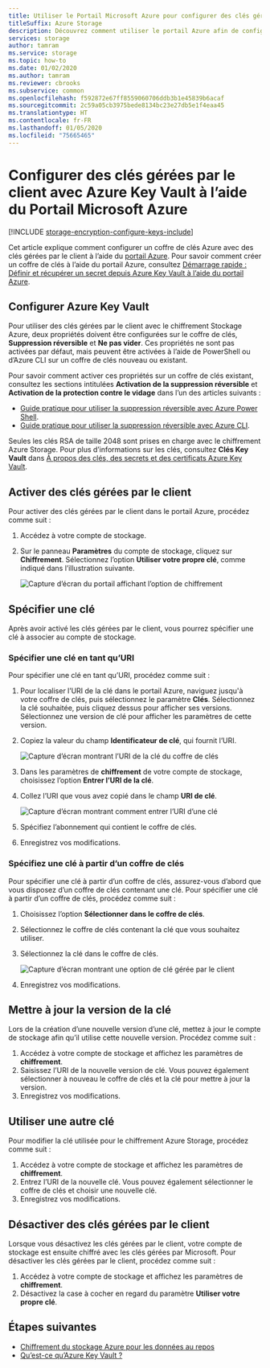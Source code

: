```yaml
---
title: Utiliser le Portail Microsoft Azure pour configurer des clés gérées par le client
titleSuffix: Azure Storage
description: Découvrez comment utiliser le portail Azure afin de configurer des clés gérées par le client avec Azure Key Vault pour le chiffrement du stockage Azure. Les clés gérées par le client vous permettent de créer, faire pivoter, désactiver et révoquer des contrôles d’accès.
services: storage
author: tamram
ms.service: storage
ms.topic: how-to
ms.date: 01/02/2020
ms.author: tamram
ms.reviewer: cbrooks
ms.subservice: common
ms.openlocfilehash: f592872e67ff8559060706ddb3b1e45839b6acaf
ms.sourcegitcommit: 2c59a05cb3975bede8134bc23e27db5e1f4eaa45
ms.translationtype: HT
ms.contentlocale: fr-FR
ms.lasthandoff: 01/05/2020
ms.locfileid: "75665465"
---
```

# <a name="configure-customer-managed-keys-with-azure-key-vault-by-using-the-azure-portal"></a>Configurer des clés gérées par le client avec Azure Key Vault à l’aide du Portail Microsoft Azure

[!INCLUDE [storage-encryption-configure-keys-include](../../../includes/storage-encryption-configure-keys-include.md)]

Cet article explique comment configurer un coffre de clés Azure avec des clés gérées par le client à l’aide du [portail Azure](https://portal.azure.com/). Pour savoir comment créer un coffre de clés à l’aide du portail Azure, consultez [Démarrage rapide : Définir et récupérer un secret depuis Azure Key Vault à l’aide du portail Azure](../../key-vault/quick-create-portal.md).

## <a name="configure-azure-key-vault"></a>Configurer Azure Key Vault

Pour utiliser des clés gérées par le client avec le chiffrement Stockage Azure, deux propriétés doivent être configurées sur le coffre de clés, **Suppression réversible** et **Ne pas vider**. Ces propriétés ne sont pas activées par défaut, mais peuvent être activées à l’aide de PowerShell ou d’Azure CLI sur un coffre de clés nouveau ou existant.

Pour savoir comment activer ces propriétés sur un coffre de clés existant, consultez les sections intitulées **Activation de la suppression réversible** et **Activation de la protection contre le vidage** dans l’un des articles suivants :

- [Guide pratique pour utiliser la suppression réversible avec Azure Power​Shell](../../key-vault/key-vault-soft-delete-powershell.md).
- [Guide pratique pour utiliser la suppression réversible avec Azure CLI](../../key-vault/key-vault-soft-delete-cli.md).

Seules les clés RSA de taille 2048 sont prises en charge avec le chiffrement Azure Storage. Pour plus d’informations sur les clés, consultez **Clés Key Vault** dans [À propos des clés, des secrets et des certificats Azure Key Vault](../../key-vault/about-keys-secrets-and-certificates.md#key-vault-keys).

## <a name="enable-customer-managed-keys"></a>Activer des clés gérées par le client

Pour activer des clés gérées par le client dans le portail Azure, procédez comme suit :

1. Accédez à votre compte de stockage.
1. Sur le panneau **Paramètres** du compte de stockage, cliquez sur **Chiffrement**. Sélectionnez l’option **Utiliser votre propre clé**, comme indiqué dans l’illustration suivante.

    ![Capture d’écran du portail affichant l’option de chiffrement](./media/storage-encryption-keys-portal/ssecmk1.png)

## <a name="specify-a-key"></a>Spécifier une clé

Après avoir activé les clés gérées par le client, vous pourrez spécifier une clé à associer au compte de stockage.

### <a name="specify-a-key-as-a-uri"></a>Spécifier une clé en tant qu’URI

Pour spécifier une clé en tant qu’URI, procédez comme suit :

1. Pour localiser l’URI de la clé dans le portail Azure, naviguez jusqu'à votre coffre de clés, puis sélectionnez le paramètre **Clés**. Sélectionnez la clé souhaitée, puis cliquez dessus pour afficher ses versions. Sélectionnez une version de clé pour afficher les paramètres de cette version.
1. Copiez la valeur du champ **Identificateur de clé**, qui fournit l’URI.

    ![Capture d’écran montrant l’URI de la clé du coffre de clés](media/storage-encryption-keys-portal/key-uri-portal.png)

1. Dans les paramètres de **chiffrement** de votre compte de stockage, choisissez l’option **Entrer l’URI de la clé**.
1. Collez l’URI que vous avez copié dans le champ **URI de clé**.

   ![Capture d’écran montrant comment entrer l’URI d’une clé](./media/storage-encryption-keys-portal/ssecmk2.png)

1. Spécifiez l’abonnement qui contient le coffre de clés.
1. Enregistrez vos modifications.

### <a name="specify-a-key-from-a-key-vault"></a>Spécifiez une clé à partir d’un coffre de clés

Pour spécifier une clé à partir d’un coffre de clés, assurez-vous d’abord que vous disposez d’un coffre de clés contenant une clé. Pour spécifier une clé à partir d’un coffre de clés, procédez comme suit :

1. Choisissez l’option **Sélectionner dans le coffre de clés**.
2. Sélectionnez le coffre de clés contenant la clé que vous souhaitez utiliser.
3. Sélectionnez la clé dans le coffre de clés.

   ![Capture d’écran montrant une option de clé gérée par le client](./media/storage-encryption-keys-portal/ssecmk3.png)

1. Enregistrez vos modifications.

## <a name="update-the-key-version"></a>Mettre à jour la version de la clé

Lors de la création d’une nouvelle version d’une clé, mettez à jour le compte de stockage afin qu’il utilise cette nouvelle version. Procédez comme suit :

1. Accédez à votre compte de stockage et affichez les paramètres de **chiffrement**.
1. Saisissez l’URI de la nouvelle version de clé. Vous pouvez également sélectionner à nouveau le coffre de clés et la clé pour mettre à jour la version.
1. Enregistrez vos modifications.

## <a name="use-a-different-key"></a>Utiliser une autre clé

Pour modifier la clé utilisée pour le chiffrement Azure Storage, procédez comme suit :

1. Accédez à votre compte de stockage et affichez les paramètres de **chiffrement**.
1. Entrez l’URI de la nouvelle clé. Vous pouvez également sélectionner le coffre de clés et choisir une nouvelle clé.
1. Enregistrez vos modifications.

## <a name="disable-customer-managed-keys"></a>Désactiver des clés gérées par le client

Lorsque vous désactivez les clés gérées par le client, votre compte de stockage est ensuite chiffré avec les clés gérées par Microsoft. Pour désactiver les clés gérées par le client, procédez comme suit :

1. Accédez à votre compte de stockage et affichez les paramètres de **chiffrement**.
1. Désactivez la case à cocher en regard du paramètre **Utiliser votre propre clé**.

## <a name="next-steps"></a>Étapes suivantes

- [Chiffrement du stockage Azure pour les données au repos](storage-service-encryption.md)
- [Qu’est-ce qu’Azure Key Vault ?](https://docs.microsoft.com/azure/key-vault/key-vault-overview)
